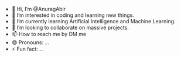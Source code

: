 - 👋 Hi, I’m @AnuragAbir
- 👀 I’m interested in coding and learning new things.
- 🌱 I’m currently learning Artificial Intelligence and Machine Learning.
- 💞️ I’m looking to collaborate on massive projects.
- 📫 How to reach me by DM me
- 😄 Pronouns: ...
- ⚡ Fun fact: ...

<!---
AnuragAbir/AnuragAbir is a ✨ special ✨ repository because its `README.md` (this file) appears on your GitHub profile.
You can click the Preview link to take a look at your changes.
--->
